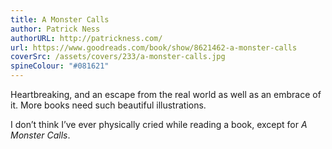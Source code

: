 ```yaml
---
title: A Monster Calls
author: Patrick Ness
authorURL: http://patrickness.com/
url: https://www.goodreads.com/book/show/8621462-a-monster-calls
coverSrc: /assets/covers/233/a-monster-calls.jpg
spineColour: "#081621"
---
```


Heartbreaking, and an escape from the real world as well as an embrace of it. More books need such beautiful illustrations.

I don’t think I’ve ever physically cried while reading a book, except for _A Monster Calls_.
